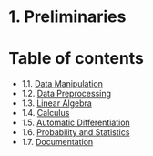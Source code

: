 ﻿# 1. Preliminaries
# Table of contents
- 1.1. [Data Manipulation]()
- 1.2. [Data Preprocessing]()
- 1.3. [Linear Algebra]()
- 1.4. [Calculus]()
- 1.5. [Automatic Differentiation]()
- 1.6. [Probability and Statistics]()
- 1.7. [Documentation]()
